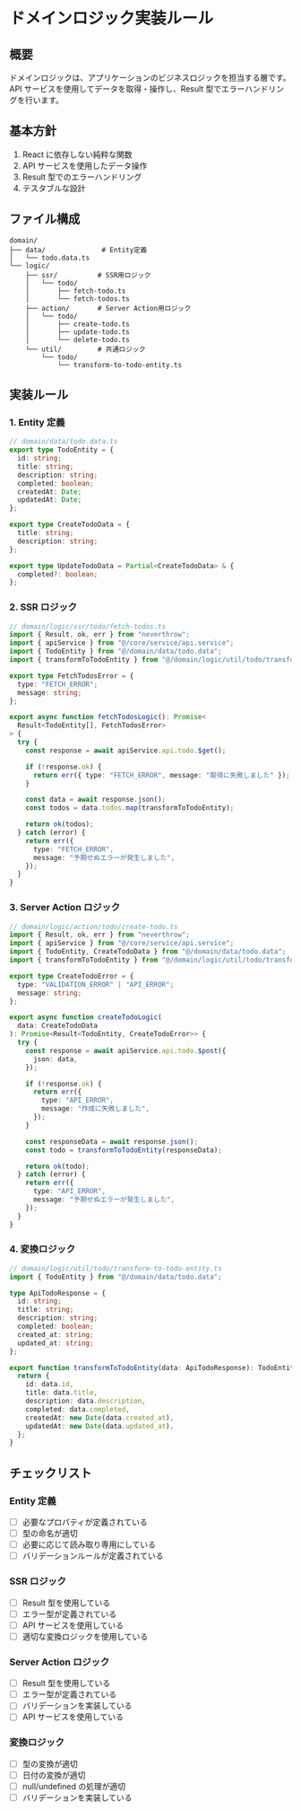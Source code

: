 # ドメインロジック実装ルール

## 概要

ドメインロジックは、アプリケーションのビジネスロジックを担当する層です。
API サービスを使用してデータを取得・操作し、Result 型でエラーハンドリングを行います。

## 基本方針

1. React に依存しない純粋な関数
2. API サービスを使用したデータ操作
3. Result 型でのエラーハンドリング
4. テスタブルな設計

## ファイル構成

```
domain/
├── data/              # Entity定義
│   └── todo.data.ts
└── logic/
    ├── ssr/          # SSR用ロジック
    │   └── todo/
    │       ├── fetch-todo.ts
    │       └── fetch-todos.ts
    ├── action/       # Server Action用ロジック
    │   └── todo/
    │       ├── create-todo.ts
    │       ├── update-todo.ts
    │       └── delete-todo.ts
    └── util/         # 共通ロジック
        └── todo/
            └── transform-to-todo-entity.ts
```

## 実装ルール

### 1. Entity 定義

```typescript
// domain/data/todo.data.ts
export type TodoEntity = {
  id: string;
  title: string;
  description: string;
  completed: boolean;
  createdAt: Date;
  updatedAt: Date;
};

export type CreateTodoData = {
  title: string;
  description: string;
};

export type UpdateTodoData = Partial<CreateTodoData> & {
  completed?: boolean;
};
```

### 2. SSR ロジック

```typescript
// domain/logic/ssr/todo/fetch-todos.ts
import { Result, ok, err } from "neverthrow";
import { apiService } from "@/core/service/api.service";
import { TodoEntity } from "@/domain/data/todo.data";
import { transformToTodoEntity } from "@/domain/logic/util/todo/transform-to-todo-entity";

export type FetchTodosError = {
  type: "FETCH_ERROR";
  message: string;
};

export async function fetchTodosLogic(): Promise<
  Result<TodoEntity[], FetchTodosError>
> {
  try {
    const response = await apiService.api.todo.$get();

    if (!response.ok) {
      return err({ type: "FETCH_ERROR", message: "取得に失敗しました" });
    }

    const data = await response.json();
    const todos = data.todos.map(transformToTodoEntity);

    return ok(todos);
  } catch (error) {
    return err({
      type: "FETCH_ERROR",
      message: "予期せぬエラーが発生しました",
    });
  }
}
```

### 3. Server Action ロジック

```typescript
// domain/logic/action/todo/create-todo.ts
import { Result, ok, err } from "neverthrow";
import { apiService } from "@/core/service/api.service";
import { TodoEntity, CreateTodoData } from "@/domain/data/todo.data";
import { transformToTodoEntity } from "@/domain/logic/util/todo/transform-to-todo-entity";

export type CreateTodoError = {
  type: "VALIDATION_ERROR" | "API_ERROR";
  message: string;
};

export async function createTodoLogic(
  data: CreateTodoData
): Promise<Result<TodoEntity, CreateTodoError>> {
  try {
    const response = await apiService.api.todo.$post({
      json: data,
    });

    if (!response.ok) {
      return err({
        type: "API_ERROR",
        message: "作成に失敗しました",
      });
    }

    const responseData = await response.json();
    const todo = transformToTodoEntity(responseData);

    return ok(todo);
  } catch (error) {
    return err({
      type: "API_ERROR",
      message: "予期せぬエラーが発生しました",
    });
  }
}
```

### 4. 変換ロジック

```typescript
// domain/logic/util/todo/transform-to-todo-entity.ts
import { TodoEntity } from "@/domain/data/todo.data";

type ApiTodoResponse = {
  id: string;
  title: string;
  description: string;
  completed: boolean;
  created_at: string;
  updated_at: string;
};

export function transformToTodoEntity(data: ApiTodoResponse): TodoEntity {
  return {
    id: data.id,
    title: data.title,
    description: data.description,
    completed: data.completed,
    createdAt: new Date(data.created_at),
    updatedAt: new Date(data.updated_at),
  };
}
```

## チェックリスト

### Entity 定義

- [ ] 必要なプロパティが定義されている
- [ ] 型の命名が適切
- [ ] 必要に応じて読み取り専用にしている
- [ ] バリデーションルールが定義されている

### SSR ロジック

- [ ] Result 型を使用している
- [ ] エラー型が定義されている
- [ ] API サービスを使用している
- [ ] 適切な変換ロジックを使用している

### Server Action ロジック

- [ ] Result 型を使用している
- [ ] エラー型が定義されている
- [ ] バリデーションを実装している
- [ ] API サービスを使用している

### 変換ロジック

- [ ] 型の変換が適切
- [ ] 日付の変換が適切
- [ ] null/undefined の処理が適切
- [ ] バリデーションを実装している
